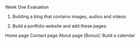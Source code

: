 Week One Evaluation

1. Building a blog that contains images, audios and videos

2. Build a portfolio website and add these pages:

Home page
Contact page
About page
[Bonus]:
Build a calendar